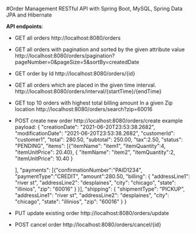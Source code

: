 #Order Management RESTful API with Spring Boot, MySQL, Spring Data JPA and Hibernate

**API endpoints**:

+ GET all orders 
  http://localhost:8080/orders
  
+ GET all orders with pagination and sorted by the given attribute value
  http://localhost:8080/orders/pagination?pageNumber=0&pageSize=5&sortBy=createdDate
  
+ GET  order by Id
  http://localhost:8080/orders/{id}
  
+ GET all orders which are placed in the given time interval.
  http://localhost:8080/orders/interval/{startTime}/{endTime}
  
+ GET top 10 orders with highest total billing amount In a given Zip location
  http://localhost:8080/orders/search?zip=60016
  
+ POST create new order
  http://localhost:8080/orders/create
  example payload:
  {
    "creationDate": "2021-06-20T23:53:38.2682",
    "modificationDate": "2021-06-20T23:53:38.2682",
    "customerId": "customer1",
    "total": 280.50,
    "subtotal": 250.00,
    "tax":2.50,
    "status": "PENDING",
    "items": [{"itemName": "item1", 
               "itemQuantity":4,
               "itemUnitPrice": 20.40},
               {
               "itemName": "item2", 
               "itemQuantity":2,
               "itemUnitPrice": 10.40
               }

    ],
    "payments": [{"confirmationNumber":"PAID1234",
                  "paymentType":"CREDIT",
                  "amount":280.50,
                  "billing": {
                      "addressLine1": "river st",
                      "addressLine2": "desplaines",
                      "city": "chicago",
                      "state": "illinios",
                      "zip": "60016"
                  }
    }], 
    "shipping": {
                   "shipmentType": "PICKUP",
                   "addressLine1": "river st",
                   "addressLine2": "desplaines",
                   "city": "chicago",
                   "state": "illinios",
                   "zip": "60016"
    }
}

+ PUT update existing order
http://localhost:8080/orders/update

+ POST cancel order
http://localhost:8080/orders/cancel/{id}